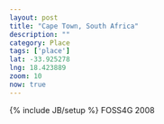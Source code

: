 ```yaml
---
layout: post
title: "Cape Town, South Africa"
description: ""
category: Place
tags: ['place']
lat: -33.925278
lng: 18.423889
zoom: 10
now: true
---
```

{% include JB/setup %}
FOSS4G 2008
